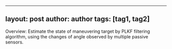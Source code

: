 ---
layout: post
author: author
tags: [tag1, tag2]
--

Overview: Estimate the state of maneuvering target by PLKF filtering algorithm, using the changes of angle observed by multiple passive sensors.